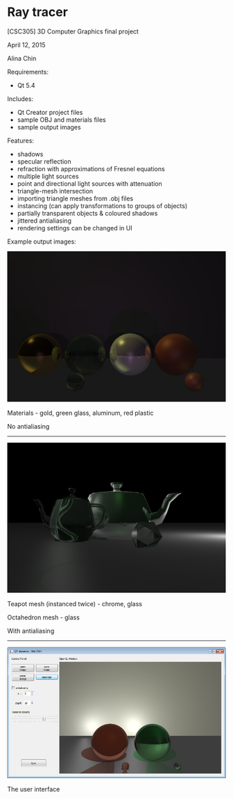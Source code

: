 # Ray tracer

[CSC305] 3D Computer Graphics final project

April 12, 2015

Alina Chin

Requirements:

- Qt 5.4

Includes:

- Qt Creator project files
- sample OBJ and materials files
- sample output images

Features:

-	shadows
-	specular reflection
-	refraction with approximations of Fresnel equations
-	multiple light sources
-	point and directional light sources with attenuation
-	triangle-mesh intersection
-	importing triangle meshes from .obj files
-	instancing (can apply transformations to groups of objects)
-	partially transparent objects & coloured shadows
-	jittered antialiasing
-	rendering settings can be changed in UI

Example output images:

![](results/demo_materials.png)

Materials - gold, green glass, aluminum, red plastic

No antialiasing

<hr />

![](results/demo_meshes3.png)

Teapot mesh (instanced twice) - chrome, glass

Octahedron mesh - glass

With antialiasing

<hr />

![](results/ui.png)

The user interface